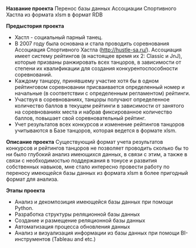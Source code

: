 **Название проекта**
Перенос базы данных Ассоциации Спортивного Хастла из формата xlsm в формат RDB

**Предыстория проекта**
- Хастл - социальный парный танец.
- В 2007 году была основана и стала проводить соревнования Ассоциация Спортивного Хастла (http://hustle-sa.ru/).
Ассоциация имеет систему рейтингов (в настоящее время их 2: Classic и JnJ), 
которые призваны ранжировать всех танцоров, в зависимости от степени их квалификации для создания конкурентоспособности соревнований.
- Каждому танцору, принявшему участие хотя бы в одном рейтинговом соревновании присваивается определенный номер и начальные 
(в соответствии с определенным регламентом) рейтинги.
- Участвуя в соревнованиях, танцоры получают определенное количество баллов в текущем рейтинги в зависимости от занятого на соревнованиях места и набрав фиксированное количество баллов, повышает свой соревновательный рейтинг. 
- Учет результатов всех конкурсов и изменение рейтингов танцоров учитываются в Базе танцоров, которая ведется в формате xlsm.

**Описание проекта**
Существующий формат учета результатов конкурсов и рейтингов танцоров не позволяет проводить сколько бы то ни было глубокий анализ имеющихся данных, 
в связи с этим, а также в связи с необходимостью поддержания в тонусе и развития собственных навыков, мне стало интересно провести работу по переносу 
имеющейся базы данных из формата xlsm в более пригодный формат для анализа.

**Этапы проекта**
- Анализ и декомпозиция имеющейся базы данных при помощи Python.
- Разработка структуры реляционной базы данных
- Создание и размещение реляционной базы данных
- Автоматизация процесса обновления данных
- Анализ и визуализация информации из базы данных при помощи BI-инструментов (Tableau and etc.)
